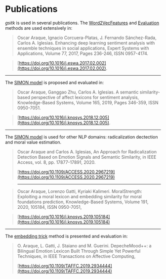 # Publications

_gsitk_ is used in several publications.
The [Word2VecFeatures](features.md#word2vecfeatures) and [Evaluation](evaluation.md) methods are used extensively in:


> Oscar Araque, Ignacio Corcuera-Platas, J. Fernando Sánchez-Rada, Carlos A. Iglesias.
> Enhancing deep learning sentiment analysis with ensemble techniques in social applications,
> Expert Systems with Applications,
> Volume 77,
> 2017,
> Pages 236-246,
> ISSN 0957-4174.

> [https://doi.org/10.1016/j.eswa.2017.02.002](https://doi.org/10.1016/j.eswa.2017.02.002).

---

The [SIMON model](features.md#simon) is proposed and evaluated in:


> Oscar Araque, Ganggao Zhu, Carlos A. Iglesias.
> A semantic similarity-based perspective of affect lexicons for sentiment analysis,
> Knowledge-Based Systems,
> Volume 165,
> 2019,
> Pages 346-359,
> ISSN 0950-7051.

> [https://doi.org/10.1016/j.knosys.2018.12.005](https://doi.org/10.1016/j.knosys.2018.12.005).

---

The [SIMON model](features.md#simon) is used for other NLP domains: radicalization dectection and moral value estimation.



> Oscar Araque and Carlos A. Iglesias, An Approach for Radicalization Detection Based on Emotion Signals and Semantic Similarity, in IEEE Access, vol. 8, pp. 17877-17891, 2020.
> 
> [https://doi.org/10.1109/ACCESS.2020.2967219](https://doi.org/10.1109/ACCESS.2020.2967219)

> --- 

> Oscar Araque, Lorenzo Gatti, Kyriaki Kalimeri.
> MoralStrength: Exploiting a moral lexicon and embedding similarity for moral foundations prediction,
> Knowledge-Based Systems,
> Volume 191,
> 2020,
> 105184,
> ISSN 0950-7051,

> [https://doi.org/10.1016/j.knosys.2019.105184](https://doi.org/10.1016/j.knosys.2019.105184)

---

The [embedding trick](preprocessing.md#embeddings-trick) method is presented and evaluation in:

> O. Araque, L. Gatti, J. Staiano and M. Guerini. DepecheMood++: a Bilingual Emotion Lexicon Built Through Simple Yet Powerful Techniques, in IEEE Transactions on Affective Computing, 
> 
> [https://doi.org/10.1109/TAFFC.2019.2934444](https://doi.org/10.1109/TAFFC.2019.2934444)

